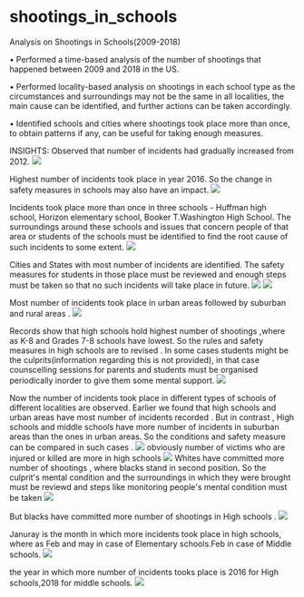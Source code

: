 # shootings_in_schools
Analysis on Shootings in Schools(2009-2018)

•	Performed a time-based analysis of the number of shootings that happened between 2009 and 2018 in the US.

•	Performed locality-based analysis on shootings in each school type as the circumstances and surroundings may not be the same in all localities, the main cause can be identified, and further actions can be taken accordingly.

•	Identified schools and cities where shootings took place more than once, to obtain patterns if any, can be useful for taking enough measures.

INSIGHTS:
Observed that number of incidents had gradually increased from 2012.
![](https://github.com/Vivekgarimella/shootings_in_schools/blob/master/visualizations/yearly%20trend.jpeg)

Highest number of incidents took place in year 2016. So the change in safety measures in schools may also have an impact.
![](https://github.com/Vivekgarimella/shootings_in_schools/blob/master/visualizations/Year_VS_times.jpeg)

Incidents took place more than once in three schools - Huffman high school, Horizon elementary school, Booker T.Washington High School. The surroundings around these schools and issues that concern people of that area or students of the schools must be identified to find the root cause of such incidents to some extent.
![](https://github.com/Vivekgarimella/shootings_in_schools/blob/master/visualizations/school_times.jpeg)

Cities and States with most number of incidents are identified. The safety measures for students in those place must be reviewed and enough steps must be taken so that no such incidents will take place in future.
![](https://github.com/Vivekgarimella/shootings_in_schools/blob/master/visualizations/city%20vs%20time.jpeg)
![](https://github.com/Vivekgarimella/shootings_in_schools/blob/master/visualizations/state%20vs%20times.jpeg)

Most number of incidents took place in urban areas followed by suburban and rural areas .
![](https://github.com/Vivekgarimella/shootings_in_schools/blob/master/visualizations/Locality%20vs%20number.jpeg)

Records show that high schools hold highest number of shootings ,where as K-8 and Grades 7-8 schools have lowest. So the rules and safety measures in high schools are to revised . In some cases students might be the culprits(information regarding this is not provided), in that case counscelling sessions for parents and students must be organised periodically inorder to give them some mental support.
![](https://github.com/Vivekgarimella/shootings_in_schools/blob/master/visualizations/schooltype.jpeg)

Now the number of incidents took place in different types of schools of different localities are observed. Earlier we found that high schools and urban areas have most number of incidents recorded . But in contrast , High schools and middle schools have more number of incidents in suburban areas than the ones in urban areas. So the conditions and safety measure can be compared in such cases .
![](https://github.com/Vivekgarimella/shootings_in_schools/blob/master/visualizations/locality_schooltype.jpeg)
obviously number of victims who are injured or killed are more in high schools
![](https://github.com/Vivekgarimella/shootings_in_schools/blob/master/visualizations/victims%20school%20type.jpeg)
Whites have committed more number of shootings , where blacks stand in second position. So the culprit's mental condition and the surroundings in which they were brought must be reviewd and steps like monitoring people's mental condition must be taken 
![](https://github.com/Vivekgarimella/shootings_in_schools/blob/master/visualizations/race%20vs%20number.jpeg)

But blacks have committed more number of shootings in High schools .
![](https://github.com/Vivekgarimella/shootings_in_schools/blob/master/visualizations/raceschooltype.jpeg)

Januray is the month in which more incidents took place in high schools, where as Feb and may in case of Elementary schools.Feb in case of Middle schools.
![](https://github.com/Vivekgarimella/shootings_in_schools/blob/master/visualizations/schooltypemonth.jpeg)

the year in which more number of incidents tooks place is 2016 for High schools,2018 for middle schools.
![](https://github.com/Vivekgarimella/shootings_in_schools/blob/master/visualizations/year_school%20type.jpeg)
